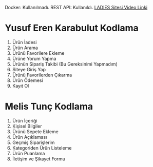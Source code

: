 Docker: Kullanılmadı. REST API: Kullanıldı.
[LADIES Sitesi Video Linki](https://www.youtube.com/watch?v=w-RVHPIO-6Y)

# Yusuf Eren Karabulut Kodlama

1. Ürün İadesi
2. Ürün Arama
3. Ürünü Favorilere Ekleme
4. Ürüne Yorum Yapma
5. Ürünün Sipariş Takibi (Bu Gereksinimi Yapmadım)
6. Siteye Giriş Yap
7. Ürünü Favorilerden Çıkarma
8. Ürün Ödemesi
9. Kayıt Ol

# Melis Tunç Kodlama

1. Ürün İçeriği
2. Kişisel Bilgiler
3. Ürünü Sepete Ekleme
4. Ürün Açıklaması
5. Geçmiş Siparişlerim
6. Kategoriden Ürün Listeleme
7. Ürün Puanlama
8. İletişim ve Şikayet Formu
